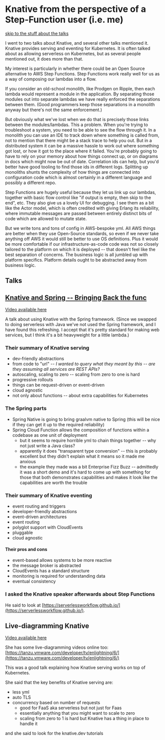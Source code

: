 # Knative from the perspective of a Step-Function user (i.e. me)

[skip to the stuff about the talks](#talks)

I went to two talks about Knative, and several other talks mentioned it.
Knative provides serving and eventing for Kubernetes.
It is often talked about as allowing serverless on Kubernetes,
but as several people mentioned out, it does more than that.

My interest is particularly in whether there could be an Open Source alternative to AWS Step Functions.
Step Functions work really well for us as a way of composing our lambdas into a flow.

If you consider an old-school monolith, like Prodgen on Ripple, then each lambda would represent a module in the application.
By separating those modules out into separate lambdas we have really enforced the separations between them.
(Good programmers keep those separations in a monolith anyway but there's not the same enforcement.)

But obviously what we've lost when we do that is precisely those links between the modules/lambdas.
This a problem.
When you're trying to troubleshoot a system, you need to be able to see the flow through it.
In a monolith you can use an IDE to track down where something is called from,
not to mention that there might be a stack trace to help you out.
But in a distributed system it can be a massive hassle to work out where something got lost,
or how it got to the place where it failed.
You're probably going to have to rely on your memory about how things connect up, 
or on diagrams in docs which might now be out of date.
Correlation ids can help, but you'd better have good tooling to find those ids in different logs.
Splitting up monoliths shunts the complexity of how things are connected into configuration code 
which is almost certainly in a different language and possibly a different repo.

Step Functions are hugely useful because they let us link up our lambdas, 
together with basic flow control like "if output is empty, then skip to the end", etc.
They also give us a lovely UI for debugging.  I see them as a bit like the Actor model,
which is often credited with giving Erlang its reliability, where immutable messages
are passed between entirely distinct bits of code which are allowed to mutate state.

But we write tons and tons of config in AWS-bespoke yml.
All AWS things are better when they use Open-Source standards,
so even if we never take anything off AWS it would still be better to use OS definitions.
Plus it would be more comfortable if our infrastructure-as-code code 
was not so closely tailored to the platform on which it is deployed -- 
that doesn't feel like the best separation of concerns.
The business logic is all jumbled up with platform specifics.
Platform details ought to be abstracted away from business logic.

## Talks
## [Knative and Spring -- Bringing Back the func](https://www.devoxx.co.uk/talk/?id=5267)

[Video available here](https://www.youtube.com/watch?v=EKDYE_dStTI)

A talk about using Knative with the Spring framework.
(Since we swapped to doing serverless with Java we've not used the Spring framework,
and I have found this refreshing.
I accept that it's pretty standard for making web services,
but I think it's a bit heavyweight for a little lambda.)

### Their summary of Knative serving
* dev-friendly abstractions
* from code to "url" -- _I wanted to query what they meant by this_ -- _are they assuming all services are REST APIs?_
* autoscaling, scaling to zero -- scaling from zero to one is hard
* progressive rollouts
* things can be request-driven or event-driven
* cloud agnostic
* not only about functions -- about extra capabilities for Kubernetes

### The Spring parts
* Spring Native is going to bring graalvm native to Spring (this will be nice if they can get it up to the required reliability)
* Spring Cloud Function allows the composition of functions within a codebase as one unit of deployment
  * but it seems to require horrible yml to chain things together -- why not just write a Java class?
  * apparently it does "transparent type conversion" -- this is probably excellent but they didn't explain what it means so it made me anxious
  * the example they made was a bit Enterprise Fizz Buzz -- admittedly it was a short demo and it's hard to come up with something for those that both demonstrates capabilities and makes it look like the capabilities are worth the trouble

### Their summary of Knative eventing
* event routing and triggers
* developer-friendly abstractions
* event-driven architectures
* event routing
* polyglot support with CloudEvents
* pluggable
* cloud agnostic
#### Their pros and cons
* event-based allows systems to be more reactive
* the message broker is abstracted
* CloudEvents has a standard structure
* monitoring is required for understanding data
* eventual consistency

### I asked the Knative speaker afterwards about Step Functions
He said to look at [https://serverlessworkflow.github.io/](https://serverlessworkflow.github.io/).

## Live-diagramming Knative
[Video available here](https://www.youtube.com/watch?v=a3rIuPatyvs)

She has some live-diagramming videos online too: [https://tanzu.vmware.com/developer/tv/enlightning/6/](https://tanzu.vmware.com/developer/tv/enlightning/6/)

This was a good talk explaining how Knative serving works on top of Kubernetes.

She said that the key benefits of Knative serving are:
* less yml
* auto TLS
* concurrency based on number of requests
  * good for FaaS aka serverless but not just for Faas
  * essentially anything that you might want to scale to zero
  * scaling from zero to 1 is hard but Knative has a thing in place to handle it

and she said to look for the knative.dev tutorials







